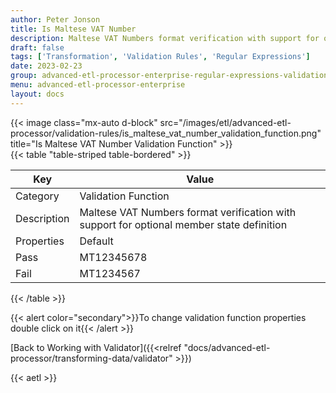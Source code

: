 ```yaml
---
author: Peter Jonson
title: Is Maltese VAT Number
description: Maltese VAT Numbers format verification with support for optional member state definition
draft: false
tags: ['Transformation', 'Validation Rules', 'Regular Expressions']
date: 2023-02-23
group: advanced-etl-processor-enterprise-regular-expressions-validation
menu: advanced-etl-processor-enterprise
layout: docs
---
```


{{< image class="mx-auto d-block"  src="/images/etl/advanced-etl-processor/validation-rules/is_maltese_vat_number_validation_function.png" title="Is Maltese VAT Number Validation Function" >}}
\
{{< table "table-striped table-bordered" >}}

| Key         | Value                                                                                     |
| ----------- | ----------------------------------------------------------------------------------------- |
| Category    | Validation Function                                                                       |
| Description | Maltese VAT Numbers format verification with support for optional member state definition |
| Properties  | Default                                                                                   |
| Pass        | MT12345678                                                                                |
| Fail        | MT1234567                                                                                 |

{{< /table >}}

{{< alert color="secondary">}}To change validation function properties double click on it{{< /alert >}}

[Back to Working with Validator]({{<relref "docs/advanced-etl-processor/transforming-data/validator" >}})

{{< aetl >}}
